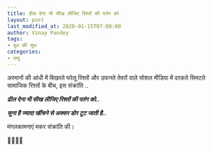 ```yaml
---
title: ढील देना भी सीख लीजिए रिश्तों की पतंग को
layout: post
last_modified_at: 2020-01-15T07:00:00
author: Vinay Pandey
tags:
- बुध की सुध
categories:
- लघु
---
```

अरमानों की आंधी में बिखरते घरेलू रिश्तों और उफनते तेवरों वाले सोशल मीडिया में दरकते सिमटते सामाजिक रिश्तों के बीच, 
इस संक्रांति ..

***ढील देना भी सीख लीजिए रिश्तों की पतंग को..***

***सुना है ज्यादा खींचने से अक्सर डोर टूट जाती है..***


मंगलकामनाएं मकर संक्रांति की।

🙏🌷🌷🙏


